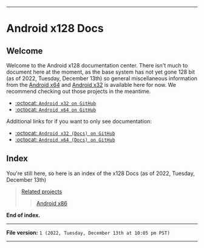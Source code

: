 
***

# Android x128 Docs

## Welcome

Welcome to the Android x128 documentation center. There isn't much to document here at the moment, as the base system has not yet gone 128 bit (as of 2022, Tuesday, December 13th) so general miscellaneous information from the [Android x64](https://github.com/seanpm2001/Android-x64/) and [Android x32](https://github.com/seanpm2001/Android-x32/) is available here for now. We recommend checking out those projects in the meantime.

* [:octocat: `Android x32 on GitHub`](https://github.com/seanpm2001/Android-x32/)
* [:octocat: `Android x64 on GitHub`](https://github.com/seanpm2001/Android-x64/)

Additional links for if you want to only see documentation:

* [:octocat: `Android x32 (Docs) on GitHub`](https://github.com/seanpm2001/Android-x32_Docs/)
* [:octocat: `Android x64 (Docs) on GitHub`](https://github.com/seanpm2001/Android-x64_DOcs/)

## Index

You're still here, so here is an index of the x128 Docs (as of 2022, Tuesday, December 13th)

> [Related projects](/Docs/Related-Projects/)
>> [Android x86](/Docs/Related-Projects/Android-x86/)

**End of index.**

***

**File version:** `1 (2022, Tuesday, December 13th at 10:05 pm PST)`

***

